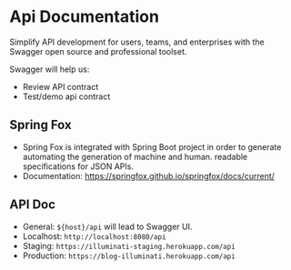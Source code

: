 # Api Documentation
Simplify API development for users, teams, and enterprises with the Swagger open source and professional toolset.

Swagger will help us:
- Review API contract
- Test/demo api contract

## Spring Fox
- Spring Fox is integrated with Spring Boot project in order to generate automating the generation of machine and human.
 readable specifications for JSON APIs.
 - Documentation: https://springfox.github.io/springfox/docs/current/
 
## API Doc
- General: `${host}/api` will lead to Swagger UI.
- Localhost: `http://localhost:8080/api`
- Staging: `https://illuminati-staging.herokuapp.com/api`
- Production: `https://blog-illuminati.herokuapp.com/api`
